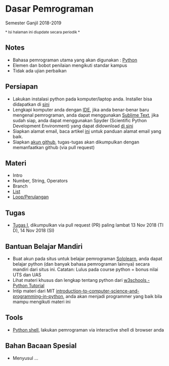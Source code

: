 # Dasar Pemrograman 
Semester Ganjil 2018-2019

<sub>* Isi halaman ini diupdate secara periodik *</sub> 
## Notes
* Bahasa pemrograman utama yang akan digunakan : [Python](https://www.python.org/)
* Elemen dan bobot penilaian mengikuti standar kampus
* Tidak ada ujian perbaikan

## Persiapan
* Lakukan instalasi python pada komputer/laptop anda. Installer bisa didapatkan di [sini](https://www.python.org/downloads/)
* Lengkapi komputer anda dengan [IDE](https://en.wikipedia.org/wiki/Integrated_development_environment), jika anda benar-benar baru mengenal pemrograman, anda dapat menggunakan [Sublime Text](https://www.sublimetext.com/3), jika sudah siap, anda dapat menggunakan Spyder (Scientific Python Development Environment) yang dapat didownload [di sini](https://winpython.github.io/)
* Siapkan alamat email, baca artikel [ini](https://id.wikihow.com/Menulis-Email-Resmi) untuk panduan alamat email yang baik.
* Siapkan [akun github](https://github.com/), tugas-tugas akan dikumpulkan dengan memanfaatkan github (via pull request)

## Materi
* Intro
* Number, String, Operators
* Branch
* [List](materi/list)
* [Loop/Perulangan](materi/loop)


## Tugas
* [Tugas I](tugasI), dikumpulkan via pull request (PR) paling lambat 13 Nov 2018 (TI D), 14 Nov 2018 (SI)

## Bantuan Belajar Mandiri
* Buat akun pada situs untuk belajar pemrograman [Sololearn](https://www.sololearn.com/), anda dapat belajar python (dan banyak bahasa pemrograman lainnya) secara mandiri dari situs ini. Catatan:  Lulus pada course python = bonus nilai UTS dan UAS
* Lihat materi khusus dan lengkap tentang python dari [w3schools - Python Tutorial](https://www.w3schools.com/python/)
* Intip materi dari MIT [introduction-to-computer-science-and-programming-in-python](https://ocw.mit.edu/courses/electrical-engineering-and-computer-science/6-0001-introduction-to-computer-science-and-programming-in-python-fall-2016/syllabus/), anda akan menjadi programmer yang baik bila mampu mengikuti materi ini

## Tools
* [Python shell](https://www.python.org/shell/), lakukan pemrograman via interactive shell di browser anda
## Bahan Bacaan Spesial
* Menyusul ...
